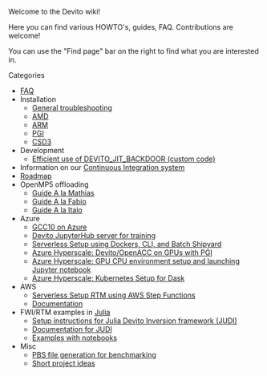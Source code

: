 Welcome to the Devito wiki!

Here you can find various HOWTO's, guides, FAQ. Contributions are welcome!

You can use the "Find page" bar on the right to find what you are interested in.

Categories
* [FAQ](https://github.com/devitocodes/devito/wiki/FAQ)
* Installation
  * [General troubleshooting](https://github.com/devitocodes/devito/wiki/Installation-Issues)
  * [AMD](https://github.com/devitocodes/devito/wiki/Devito-on-AMD)
  * [ARM](https://github.com/devitocodes/devito/wiki/%5BManual%5D-Installing-Devito-on-ARM.-Tested-on-GW4-Isambard)
  * [PGI](https://github.com/devitocodes/devito/wiki/Using-Devito-on-GPUs-with-PGI-OpenACC)
  * [CSD3](https://github.com/devitocodes/devito/wiki/%5BManual%5D-Installing-Devito-on-CSD3@Cambridge)
* Development
  * [Efficient use of DEVITO_JIT_BACKDOOR (custom code)](https://github.com/devitocodes/devito/wiki/Efficient-use-of-DEVITO_JIT_BACKDOOR-in-large-codes-with-many-Operators)
* Information on our [Continuous Integration system](https://github.com/devitocodes/devito/wiki/CI)
* [Roadmap](https://github.com/devitocodes/devito/wiki/Roadmap)
* OpenMP5 offloading
  * [Guide A la Mathias](https://github.com/devitocodes/devito/wiki/OPENMP-5-GPU-offloading,-docker-image-%5BMathias%5D)
  * [Guide A la Fabio](https://github.com/devitocodes/devito/wiki/OpenMP-5-GPU-offloading-instructions--%5BFabio%5D)
  * [Guide A la Italo](https://github.com/devitocodes/devito/wiki/Azure:-Using-Devito-on-multiple-GPUs-with-Clang-11-OpenMP-5.0)
* Azure
  * [GCC10 on Azure](https://github.com/devitocodes/devito/wiki/Installing-gcc-10.0.1-with-offloading-support-on-Azure)
  * [Devito JupyterHub server for training](https://github.com/devitocodes/devito/wiki/How-to-setup-a-JupyterHub-server-on-Azure-for-using-Devito-in-a-classroom-environment)
  * [Serverless Setup using Dockers, CLI, and Batch Shipyard](https://github.com/slimgroup/Azure2019)
  * [Azure Hyperscale: Devito/OpenACC on GPUs with PGI](https://github.com/devitocodes/devito/wiki/Azure-Hyperscale:-Using-Devito-on-GPUs-with-PGI-OpenACC)
  * [Azure Hyperscale: GPU CPU environment setup and launching Jupyter notebook](https://github.com/devitocodes/devito/wiki/Azure-Hyperscale:-GPU-CPU-environment-setup-and-launching-Jupyter-notebook)
  * [Azure Hyperscale: Kubernetes Setup for Dask](https://github.com/devitocodes/devito/wiki/Azure-Hyperscale:-Kubernetes-Setup-for-Dask)
* AWS
  * [Serverless Setup RTM using AWS Step Functions](https://github.com/slimgroup/ServerlessImagingAWS)
  * [Documentation](https://slimgroup.github.io/ServerlessImagingAWS/)
* FWI/RTM examples in [Julia](https://julialang.org)
  * [Setup instructions for Julia Devito Inversion framework (JUDI)](https://github.com/slimgroup/JUDI.jl)
  * [Documentation for JUDI](https://slimgroup.github.io/JUDI.jl/)
  * [Examples with notebooks](https://github.com/slimgroup/JUDI.jl/tree/master/examples/notebooks)
* Misc
  * [PBS file generation for benchmarking](https://github.com/devitocodes/devito/wiki/PBS-file-generation-for-benchmarking)
  * [Short project ideas](https://github.com/devitocodes/devito/wiki/Short-project-ideas)
